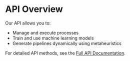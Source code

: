 # API Overview

Our API allows you to:
- Manage and execute processes
- Train and use machine learning models
- Generate pipelines dynamically using metaheuristics

For detailed API methods, see the [Full API Documentation](openapi.md).

